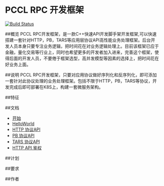 # PCCL RPC 开发框架
[![Build Status](https://travis-ci.org/sewenew/redis-plus-plus.svg?branch=master)](https://app.travis-ci.com/github/AronProgram/pccl-rpc-framewok)

##概览
PCCL RPC开发框架，是一款C++快速API开发脚手架开发框架,可以快速搭建一套针对HTTP，PB，TARS等应用层协议API高性能业务处理框架。后台开发人员本身只要专注业务逻辑，把时间花在对业务逻辑处理上。目前该框架已应于金融，量化交易等行业上，同时也希望更多的开发者加入进来，完善这个框架，使得后面的开发人员，不要倦于框架选型，高并发模型等因素的选择上，把时间花在好业务上面。

##说明
PCCL RPC开发框架，只要对应用协议做好序列化和反序列化，即可添加一套针对此协议处理的业务处理框架。包括不限于HTTP，PB，TARS等协议，开发完成后即可部署在K8S上，构建一套微服务架构。

##特征

##文档
- [开始](#start)
- [HelloWorld](#helloworl)
- [HTTP 协议API](#http)
- [PB 协议API](#pb)
- [TARS 协议API](#tars)
- [HTTP API 鉴权](#auth)

##计划


##要求

##作者

